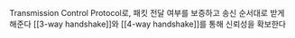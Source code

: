Transmission Control Protocol로, 패킷 전달 여부를 보증하고 송신 순서대로 받게 해준다
[[3-way handshake]]와 [[4-way handshake]]를 통해 신뢰성을 확보한다